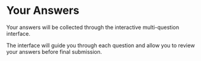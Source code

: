 # Your Answers

Your answers will be collected through the interactive multi-question interface.

The interface will guide you through each question and allow you to review your answers before final submission.
